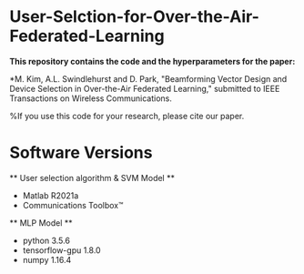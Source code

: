 # User-Selction-for-Over-the-Air-Federated-Learning
 
**This repository contains the code and the hyperparameters for the paper:**

*M. Kim, A.L. Swindlehurst and D. Park, "Beamforming Vector Design and Device Selection in Over-the-Air Federated Learning," submitted to IEEE Transactions on Wireless Communications.

%If you use this code for your research, please cite our paper.

# Software Versions

** User selection algorithm & SVM Model **
* Matlab R2021a
* Communications Toolbox™

** MLP Model **
* python 3.5.6
* tensorflow-gpu 1.8.0
* numpy 1.16.4


